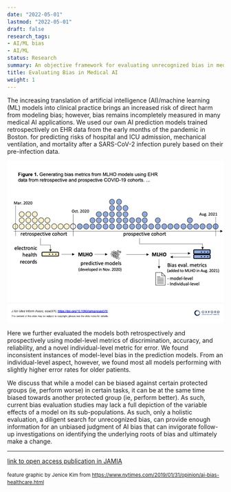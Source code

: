```yaml
---
date: "2022-05-01"
lastmod: "2022-05-01"
draft: false
research_tags:
- AI/ML bias
- AI/ML
status: Research
summary: An objective framework for evaluating unrecognized bias in medical AI models
title: Evaluating Bias in Medical AI
weight: 1
---
```


The increasing translation of artificial intelligence (AI)/machine learning (ML) models into clinical practice brings an increased risk of direct harm from modeling bias; however, bias remains incompletely measured in many medical AI applications. We used our own AI prediction models trained retrospectively on EHR data from the early months of the pandemic in Boston. for predicting risks of hospital and ICU admission, mechanical ventilation, and mortality after a SARS-CoV-2 infection purely based on their pre-infection data. 

<img src="images/study_design.png" align = "center" alt="bias evaluation design" width="700"/> 

Here we further evaluated the models both retrospectively and prospectively using model-level metrics of discrimination, accuracy, and reliability, and a novel individual-level metric for error. We found inconsistent instances of model-level bias in the prediction models. From an individual-level aspect, however, we found most all models performing with slightly higher error rates for older patients.


We discuss that while a model can be biased against certain protected groups (ie, perform worse) in certain tasks, it can be at the same time biased towards another protected group (ie, perform better). As such, current bias evaluation studies may lack a full depiction of the variable effects of a model on its sub-populations. As such, only a holistic evaluation, a diligent search for unrecognized bias, can provide enough information for an unbiased judgment of AI bias that can invigorate follow-up investigations on identifying the underlying roots of bias and ultimately make a change.



---
[link to open access publication in JAMIA](https://doi.org/10.1093/jamia/ocac070)

<small>feature graphic by Jenice Kim from <a href="https://www.nytimes.com/2019/01/31/opinion/ai-bias-healthcare.html" title="The New York Times">https://www.nytimes.com/2019/01/31/opinion/ai-bias-healthcare.html</a></small>

